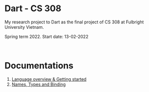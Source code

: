 # Dart - CS 308
My research project to Dart as the final project of CS 308 at Fulbright University Vietnam.

Spring term 2022. Start date: 13-02-2022

<br />

# Documentations

1. [Language overview & Getting started](https://github.com/tnlong311/dart-cs308/blob/main/documents/1-Overview.md)
2. [Names, Types and Binding](#)
